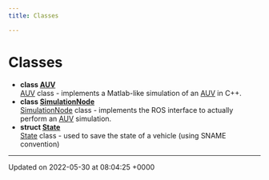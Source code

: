 ```yaml
---
title: Classes

---
```


# Classes




* **class [AUV](/medusa_base/api/markdown/medusa_sim/auv_sim/Classes/classAUV/)** <br>[AUV]() class - implements a Matlab-like simulation of an [AUV]() in C++. 
* **class [SimulationNode](/medusa_base/api/markdown/medusa_sim/auv_sim/Classes/classSimulationNode/)** <br>[SimulationNode]() class - implements the ROS interface to actually perform an [AUV]() simulation. 
* **struct [State](/medusa_base/api/markdown/medusa_sim/auv_sim/Classes/structState/)** <br>[State]() class - used to save the state of a vehicle (using SNAME convention) 



-------------------------------

Updated on 2022-05-30 at 08:04:25 +0000
